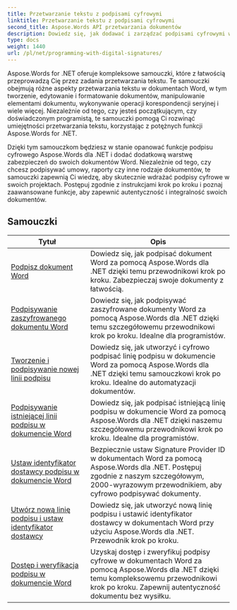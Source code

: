 ```yaml
---
title: Przetwarzanie tekstu z podpisami cyfrowymi
linktitle: Przetwarzanie tekstu z podpisami cyfrowymi
second_title: Aspose.Words API przetwarzania dokumentów
description: Dowiedz się, jak dodawać i zarządzać podpisami cyfrowymi w dokumentach Word za pomocą Aspose.Words dla .NET. Samouczki przeprowadzą Cię przez kroki generowania podpisów cyfrowych i dodawania ich do dokumentów.
type: docs
weight: 1440
url: /pl/net/programming-with-digital-signatures/
---
```

Aspose.Words for .NET oferuje kompleksowe samouczki, które z łatwością przeprowadzą Cię przez zadania przetwarzania tekstu. Te samouczki obejmują różne aspekty przetwarzania tekstu w dokumentach Word, w tym tworzenie, edytowanie i formatowanie dokumentów, manipulowanie elementami dokumentu, wykonywanie operacji korespondencji seryjnej i wiele więcej. Niezależnie od tego, czy jesteś początkującym, czy doświadczonym programistą, te samouczki pomogą Ci rozwinąć umiejętności przetwarzania tekstu, korzystając z potężnych funkcji Aspose.Words for .NET.

Dzięki tym samouczkom będziesz w stanie opanować funkcje podpisu cyfrowego Aspose.Words dla .NET i dodać dodatkową warstwę zabezpieczeń do swoich dokumentów Word. Niezależnie od tego, czy chcesz podpisywać umowy, raporty czy inne rodzaje dokumentów, te samouczki zapewnią Ci wiedzę, aby skutecznie wdrażać podpisy cyfrowe w swoich projektach. Postępuj zgodnie z instrukcjami krok po kroku i poznaj zaawansowane funkcje, aby zapewnić autentyczność i integralność swoich dokumentów.

 ## Samouczki
| Tytuł | Opis |
| --- | --- |
| [Podpisz dokument Word](./sign-document/) | Dowiedz się, jak podpisać dokument Word za pomocą Aspose.Words dla .NET dzięki temu przewodnikowi krok po kroku. Zabezpieczaj swoje dokumenty z łatwością. |
| [Podpisywanie zaszyfrowanego dokumentu Word](./signing-encrypted-document/) | Dowiedz się, jak podpisywać zaszyfrowane dokumenty Word za pomocą Aspose.Words dla .NET dzięki temu szczegółowemu przewodnikowi krok po kroku. Idealne dla programistów. |
| [Tworzenie i podpisywanie nowej linii podpisu](./creating-and-signing-new-signature-line/) | Dowiedz się, jak utworzyć i cyfrowo podpisać linię podpisu w dokumencie Word za pomocą Aspose.Words dla .NET dzięki temu samouczkowi krok po kroku. Idealne do automatyzacji dokumentów. |
| [Podpisywanie istniejącej linii podpisu w dokumencie Word](./signing-existing-signature-line/) | Dowiedz się, jak podpisać istniejącą linię podpisu w dokumencie Word za pomocą Aspose.Words dla .NET dzięki naszemu szczegółowemu przewodnikowi krok po kroku. Idealne dla programistów. |
| [Ustaw identyfikator dostawcy podpisu w dokumencie Word](./set-signature-provider-id/) | Bezpiecznie ustaw Signature Provider ID w dokumentach Word za pomocą Aspose.Words dla .NET. Postępuj zgodnie z naszym szczegółowym, 2000-wyrazowym przewodnikiem, aby cyfrowo podpisywać dokumenty. |
| [Utwórz nową linię podpisu i ustaw identyfikator dostawcy](./create-new-signature-line-and-set-provider-id/) | Dowiedz się, jak utworzyć nową linię podpisu i ustawić identyfikator dostawcy w dokumentach Word przy użyciu Aspose.Words dla .NET. Przewodnik krok po kroku. |
| [Dostęp i weryfikacja podpisu w dokumencie Word](./access-and-verify-signature/) | Uzyskaj dostęp i zweryfikuj podpisy cyfrowe w dokumentach Word za pomocą Aspose.Words dla .NET dzięki temu kompleksowemu przewodnikowi krok po kroku. Zapewnij autentyczność dokumentu bez wysiłku. |